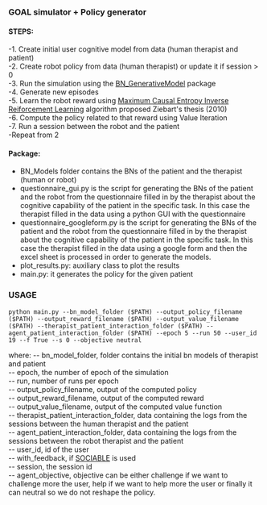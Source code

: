 ### GOAL simulator + Policy generator ### 
#### STEPS:
 -1. Create initial user cognitive model from data (human therapist and patient) <br />
 -2. Create robot policy from data (human therapist) or update it if session > 0  <br />
 -3. Run the simulation using the [BN_GenerativeModel](https://github.com/aandriella/BN_GenerativeModel) package  <br />
 -4. Generate new episodes  <br />
 -5. Learn the robot reward using [Maximum Causal Entropy Inverse Reiforcement Learning](https://github.com/aandriella/MaxEntIRL) algorithm proposed Ziebart's thesis (2010)   <br />
 -6. Compute the policy related to that reward using Value Iteration  <br />
 -7. Run a session between the robot and the patient  <br />
 -Repeat from 2  <br />


#### Package:
- BN_Models folder contains the BNs of the patient and the therapist (human or robot) 
- questionnaire_gui.py is the script for generating the BNs of the patient and the robot from the questionnaire filled in by the therapist about the cognitive capability of the patient in the specific task. In this case the therapist filled in the data using a python GUI with the questionnaire
- questionnaire_googleform.py is the script for generating the BNs of the patient and the robot from the questionnaire filled in by the therapist about the cognitive capability of the patient in the specific task. In this case the therapist filled in the data using a google form and then the excel sheet is processed in order to generate the models.
- plot_results.py: auxiliary class to plot the results
- main.py: it generates the policy for the given patient

### USAGE ###

``` 
python main.py --bn_model_folder ($PATH) --output_policy_filename ($PATH) --output_reward_filename ($PATH) --output_value_filename ($PATH) --therapist_patient_interaction_folder ($PATH) --agent_patient_interaction_folder ($PATH) --epoch 5 --run 50 --user_id 19 --f True --s 0 --objective neutral
```
where:
-- bn_model_folder, folder contains the initial bn models of therapist and patient <br />
-- epoch, the number of epoch of the simulation  <br />
-- run, number of runs per epoch  <br />
-- output_policy_filename, output of the computed policy  <br />
-- output_reward_filename, output of the computed reward  <br />
-- output_value_filename, output of the computed value function  <br />
-- therapist_patient_interaction_folder, data containing the logs from the  sessions between the human therapist and the patient  <br />
-- agent_patient_interaction_folder, data containing the logs from the  sessions between the robot therapist and the patient  <br />
-- user_id, id of the user   <br />
-- with_feedback, if  [SOCIABLE](http://www.iri.upc.edu/files/scidoc/2353-Discovering-SOCIABLE:-Using-a-conceptual-model-to-evaluate-the-legibility-and-effectiveness-of-backchannel-cues-in-an-entertainment-scenario.pdf)  is used   <br />
-- session,  the session id  <br />
-- agent_objective, objective can be either challenge if we want to challenge more the user, help if we want to help more the user or finally it can neutral so we do not reshape the policy. 
